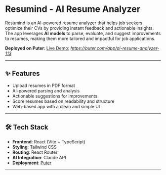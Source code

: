 # Resumind - AI Resume Analyzer

Resumind is an AI-powered resume analyzer that helps job seekers optimize their CVs by providing instant feedback and actionable insights. The app leverages **AI models** to parse, evaluate, and suggest improvements to resumes, making them more tailored and impactful for job applications.

**Deployed on Puter**: [Live Demo:](#) _https://puter.com/app/ai-resume-analyzer-113_

---

## ✨ Features

- Upload resumes in PDF format
- AI-powered parsing and analysis
- Actionable suggestions for improvements
- Score resumes based on readability and structure
- Web-based app with a clean and simple UI

---

## 🛠️ Tech Stack

- **Frontend**: React (Vite + TypeScript)
- **Styling**: Tailwind CSS
- **Routing**: React Router
- **AI Integration**: Claude API
- **Deployment**: [Puter](https://puter.com)

---
